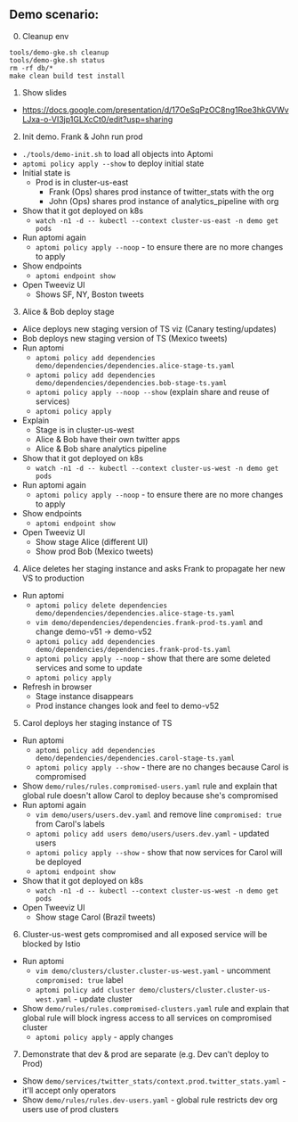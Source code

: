 ## Demo scenario:

0. Cleanup env

```shell
tools/demo-gke.sh cleanup
tools/demo-gke.sh status
rm -rf db/*
make clean build test install
```

1. Show slides
  - https://docs.google.com/presentation/d/17OeSqPzOC8ng1Roe3hkGVWvLJxa-o-VI3jp1GLXcCt0/edit?usp=sharing

2. Init demo. Frank & John run prod
  - `./tools/demo-init.sh` to load all objects into Aptomi
  - `aptomi policy apply --show` to deploy initial state
  - Initial state is
    - Prod is in cluster-us-east
      - Frank (Ops) shares prod instance of twitter_stats with the org
      - John (Ops) shares prod instance of analytics_pipeline with org
  - Show that it got deployed on k8s
    - `watch -n1 -d -- kubectl --context cluster-us-east -n demo get pods`
  - Run aptomi again
    - `aptomi policy apply --noop` - to ensure there are no more changes to apply
  - Show endpoints
    - `aptomi endpoint show`
  - Open Tweeviz UI
    - Shows SF, NY, Boston tweets

3. Alice & Bob deploy stage
  - Alice deploys new staging version of TS viz (Canary testing/updates)
  - Bob deploys new staging version of TS (Mexico tweets)
  - Run aptomi
    - `aptomi policy add dependencies demo/dependencies/dependencies.alice-stage-ts.yaml`
    - `aptomi policy add dependencies demo/dependencies/dependencies.bob-stage-ts.yaml`
    - `aptomi policy apply --noop --show` (explain share and reuse of services)
    - `aptomi policy apply`
  - Explain
    - Stage is in cluster-us-west
    - Alice & Bob have their own twitter apps
    - Alice & Bob share analytics pipeline
  - Show that it got deployed on k8s
    - `watch -n1 -d -- kubectl --context cluster-us-west -n demo get pods`
  - Run aptomi again
    - `aptomi policy apply --noop` - to ensure there are no more changes to apply
  - Show endpoints
    - `aptomi endpoint show`
  - Open Tweeviz UI
    - Show stage Alice (different UI)
    - Show prod Bob (Mexico tweets)

4. Alice deletes her staging instance and asks Frank to propagate her new VS to production
  - Run aptomi
    - `aptomi policy delete dependencies demo/dependencies/dependencies.alice-stage-ts.yaml`
    - `vim demo/dependencies/dependencies.frank-prod-ts.yaml` and change demo-v51 -> demo-v52
    - `aptomi policy add dependencies demo/dependencies/dependencies.frank-prod-ts.yaml`
    - `aptomi policy apply --noop` - show that there are some deleted services and some to update
    - `aptomi policy apply`
   - Refresh in browser
     - Stage instance disappears
     - Prod instance changes look and feel to demo-v52

5. Carol deploys her staging instance of TS
  - Run aptomi
    - `aptomi policy add dependencies demo/dependencies/dependencies.carol-stage-ts.yaml`
    - `aptomi policy apply --show` - there are no changes because Carol is compromised
  - Show ```demo/rules/rules.compromised-users.yaml``` rule and explain that global rule doesn't allow Carol to deploy
    because she's compromised
  - Run aptomi again
    - `vim demo/users/users.dev.yaml` and remove line `compromised: true` from Carol's labels
    - `aptomi policy add users demo/users/users.dev.yaml` - updated users
    - `aptomi policy apply --show` - show that now services for Carol will be deployed
    - `aptomi endpoint show`
  - Show that it got deployed on k8s
    - `watch -n1 -d -- kubectl --context cluster-us-west -n demo get pods`
  - Open Tweeviz UI
    - Show stage Carol (Brazil tweets)
    
6. Cluster-us-west gets compromised and all exposed service will be blocked by Istio
  - Run aptomi
    - `vim demo/clusters/cluster.cluster-us-west.yaml` - uncomment `compromised: true` label
    - `aptomi policy add cluster demo/clusters/cluster.cluster-us-west.yaml` - update cluster
  - Show ```demo/rules/rules.compromised-clusters.yaml``` rule and explain that global rule will block ingress access
    to all services on compromised cluster
    - `aptomi policy apply` - apply changes
    
7. Demonstrate that dev & prod are separate (e.g. Dev can't deploy to Prod)
  - Show `demo/services/twitter_stats/context.prod.twitter_stats.yaml` - it'll accept only operators
  - Show `demo/rules/rules.dev-users.yaml` - global rule restricts dev org users use of prod clusters 
